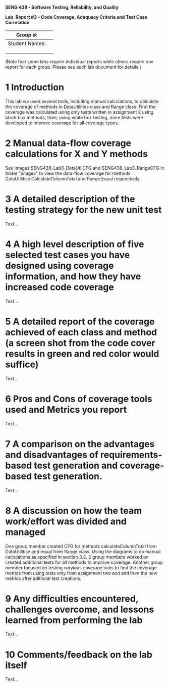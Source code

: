 **SENG 438 - Software Testing, Reliability, and Quality**

**Lab. Report #3 – Code Coverage, Adequacy Criteria and Test Case Correlation**

| Group \#:      |     |
| -------------- | --- |
| Student Names: |     |
|                |     |
|                |     |
|                |     |

(Note that some labs require individual reports while others require one report
for each group. Please see each lab document for details.)

# 1 Introduction

This lab we used several tools, including manual calculations, to calculate the coverage of methods in DataUtilities class and Range class. First the coverage was calculated using only tests written in assignment 2 using black box methods, then, using white box testing, more tests were developed to improve coverage for all coverage types. 

# 2 Manual data-flow coverage calculations for X and Y methods

See images SENG438_Lab3_DataUtilCFG and SENG438_Lab3_RangeCFG in folder "images" to view the data-flow coverage for methods DataUtilitise.CalculateColumnTotal and Range.Equal respectively. 

# 3 A detailed description of the testing strategy for the new unit test

Text…

# 4 A high level description of five selected test cases you have designed using coverage information, and how they have increased code coverage

Text…

# 5 A detailed report of the coverage achieved of each class and method (a screen shot from the code cover results in green and red color would suffice)

Text…

# 6 Pros and Cons of coverage tools used and Metrics you report

Text…

# 7 A comparison on the advantages and disadvantages of requirements-based test generation and coverage-based test generation.

Text…

# 8 A discussion on how the team work/effort was divided and managed

One group member created CFG for methods calculateColumnTotal from DataUtilitise and equal from Range class. Using the diagrams to do manual calculations as specified in section 3.2.
2 group members worked on created additional tests for all methods to improve coverage.
Another group member focused on testing varyious coverage tools to find the coverage metrics from using tests only from assignment two and and then the new metrics after aditional test creations.

# 9 Any difficulties encountered, challenges overcome, and lessons learned from performing the lab

Text…

# 10 Comments/feedback on the lab itself

Text…
